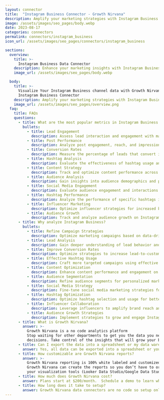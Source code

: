 ```yaml
---
layout: connector
title:  "Instagram Business Connector - Growth Nirvana"
description: Amplify your marketing strategies with Instagram Business integration, gaining actionable insights from campaign data analysis.
image: /assets/images/seo_pages/body.webp
date: 2023-08-17
categories: connectors
permalink: connectors/instagram_business
icon_url: /assets/images/seo_pages/connectors/instagram_business

sections:
  overview:
    title: >-
      Instagram Business Data Connector
    description: Enhance your marketing insights with Instagram Business integration. Seamlessly merge marketing data, unlocking insights that shape campaign strategies, lead analysis, and operational excellence.
    image_url: /assets/images/seo_pages/body.webp

  body:
    title: >-
      Visualize Your Instagram Business channel data with Growth Nirvana's
      Instagram Business Connector
    description: Amplify your marketing strategies with Instagram Business integration, gaining actionable insights from campaign data analysis.
    image_url: /assets/images/seo_pages/overview.png
  faq:
    title: FAQs
    questions:
      - title: What are the most popular metrics in Instagram Business to analyze?
        bullets:
          - title: Lead Engagement
            description: Assess lead interaction and engagement with marketing materials.
          - title: Post Performance
            description: Analyze post engagement, reach, and impressions.
          - title: Conversion Rates
            description: Measure the percentage of leads that convert into customers.
          - title: Hashtag Analysis
            description: Evaluate the effectiveness of hashtag usage and engagement.
          - title: Content Strategy
            description: Track and optimize content performance across Instagram.
          - title: Audience Analysis
            description: Gain insights into audience demographics and preferences.
          - title: Social Media Engagement
            description: Evaluate audience engagement and interactions on Instagram.
          - title: Hashtag Performance
            description: Analyze the performance of specific hashtags in campaigns.
          - title: Influencer Marketing
            description: Optimize influencer strategies for increased brand awareness.
          - title: Audience Growth
            description: Track and analyze audience growth on Instagram.
      - title: Why analyze Instagram Business?
        bullets:
          - title: Refine Campaign Strategies
            description: Optimize marketing campaigns based on data-driven insights.
          - title: Lead Analysis
            description: Gain deeper understanding of lead behavior and preferences.
          - title: Improve Conversion Rates
            description: Optimize strategies to increase lead-to-customer conversion rates.
          - title: Effective Hashtag Usage
            description: Craft more targeted campaigns using effective hashtags.
          - title: Content Optimization
            description: Enhance content performance and engagement on Instagram.
          - title: Audience Segmentation
            description: Refine audience segments for personalized marketing campaigns.
          - title: Social Media Strategy
            description: Fine-tune social media marketing strategies for higher engagement.
          - title: Hashtag Optimization
            description: Optimize hashtag selection and usage for better campaign results.
          - title: Influencer Collaboration
            description: Leverage influencers to amplify brand reach and awareness.
          - title: Audience Growth Strategies
            description: Implement strategies to grow and engage Instagram audience.
      - title: What is Growth Nirvana?
        answer: >-
          Growth Nirvana is a no code analytics platform 
          Stop waiting for other departments to get you the data you need to make critical business 
          decisions. Take control of the insights that will grow your business.
      - title: Can I export the data into a spreadsheet or my data warehouse?
        answer: Yes, all data can be exported into a spreadsheet or your data warehouse (Google BigQuery, AWS, Snowflake, Azure, etc)
      - title: How customizable are Growth Nirvana reports?
        answer: >-
          Growth Nirvana reporting is 100% white labeled and customized to your specifications.
          Growth Nirvana can create the reports so you don’t have to or you can connect
          your visualization tools (Looker Data Studio/Google Data Studio, Tableau, PowerBI, etc) to Growth Nirvana.
      - title: How much does Growth Nirvana cost?
        answer: Plans start at $200/month.  Schedule a demo to learn what plan is best for you.
      - title: How long does it take to setup?
        answer: Growth Nirvana data connectors are no code so setup only requires a few clicks.
---
```

